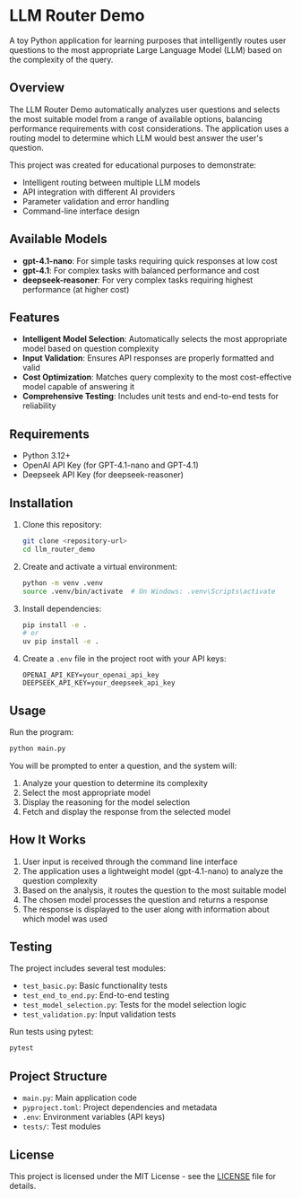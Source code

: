 # LLM Router Demo

A toy Python application for learning purposes that intelligently routes user questions to the most appropriate Large Language Model (LLM) based on the complexity of the query.

## Overview

The LLM Router Demo automatically analyzes user questions and selects the most suitable model from a range of available options, balancing performance requirements with cost considerations. The application uses a routing model to determine which LLM would best answer the user's question.

This project was created for educational purposes to demonstrate:
- Intelligent routing between multiple LLM models
- API integration with different AI providers
- Parameter validation and error handling
- Command-line interface design

## Available Models

- **gpt-4.1-nano**: For simple tasks requiring quick responses at low cost
- **gpt-4.1**: For complex tasks with balanced performance and cost
- **deepseek-reasoner**: For very complex tasks requiring highest performance (at higher cost)

## Features

- **Intelligent Model Selection**: Automatically selects the most appropriate model based on question complexity
- **Input Validation**: Ensures API responses are properly formatted and valid
- **Cost Optimization**: Matches query complexity to the most cost-effective model capable of answering it
- **Comprehensive Testing**: Includes unit tests and end-to-end tests for reliability

## Requirements

- Python 3.12+
- OpenAI API Key (for GPT-4.1-nano and GPT-4.1)
- Deepseek API Key (for deepseek-reasoner)

## Installation

1. Clone this repository:
   ```bash
   git clone <repository-url>
   cd llm_router_demo
   ```

2. Create and activate a virtual environment:
   ```bash
   python -m venv .venv
   source .venv/bin/activate  # On Windows: .venv\Scripts\activate
   ```

3. Install dependencies:
   ```bash
   pip install -e .
   # or
   uv pip install -e .
   ```

4. Create a `.env` file in the project root with your API keys:
   ```
   OPENAI_API_KEY=your_openai_api_key
   DEEPSEEK_API_KEY=your_deepseek_api_key
   ```

## Usage

Run the program:
```bash
python main.py
```

You will be prompted to enter a question, and the system will:
1. Analyze your question to determine its complexity
2. Select the most appropriate model
3. Display the reasoning for the model selection
4. Fetch and display the response from the selected model

## How It Works

1. User input is received through the command line interface
2. The application uses a lightweight model (gpt-4.1-nano) to analyze the question complexity
3. Based on the analysis, it routes the question to the most suitable model
4. The chosen model processes the question and returns a response
5. The response is displayed to the user along with information about which model was used

## Testing

The project includes several test modules:
- `test_basic.py`: Basic functionality tests
- `test_end_to_end.py`: End-to-end testing
- `test_model_selection.py`: Tests for the model selection logic
- `test_validation.py`: Input validation tests

Run tests using pytest:
```bash
pytest
```

## Project Structure

- `main.py`: Main application code
- `pyproject.toml`: Project dependencies and metadata
- `.env`: Environment variables (API keys)
- `tests/`: Test modules

## License

This project is licensed under the MIT License - see the [LICENSE](LICENSE) file for details.
